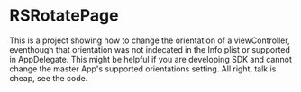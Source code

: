 # RSRotatePage
This is a project showing how to change the orientation of a viewController, eventhough that orientation was not indecated in the Info.plist or supported in AppDelegate. 
This might be helpful if you are developing SDK and cannot change the master App's supported orientations setting.
All right, talk is cheap, see the code.
